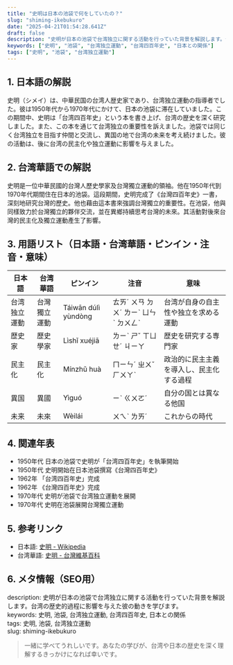 ```yaml
---
title: "史明は日本の池袋で何をしていたの？"
slug: "shiming-ikebukuro"
date: "2025-04-21T01:54:28.641Z"
draft: false
description: "史明が日本の池袋で台湾独立に関する活動を行っていた背景を解説します。台湾の歴史的過程に影響を与えた彼の動きを学びます。"
keywords: ["史明", "池袋", "台湾独立運動", "台湾四百年史", "日本との関係"]
tags: ["史明", "池袋", "台湾独立運動"]
---
```


## 1. 日本語の解説  
史明（シメイ）は、中華民国の台湾人歴史家であり、台湾独立運動の指導者でした。彼は1950年代から1970年代にかけて、日本の池袋に滞在していました。この期間中、史明は「台湾四百年史」という本を書き上げ、台湾の歴史を深く研究しました。また、この本を通じて台湾独立の重要性を訴えました。池袋では同じく台湾独立を目指す仲間と交流し、異国の地で台湾の未来を考え続けました。彼の活動は、後に台湾の民主化や独立運動に影響を与えました。

## 2. 台湾華語での解説  
史明是一位中華民國的台灣人歷史學家及台灣獨立運動的領袖。他在1950年代到1970年代期間住在日本的池袋。這段期間，史明完成了《台灣四百年史》一書，深刻地研究台灣的歷史。他也藉由這本書來強調台灣獨立的重要性。在池袋，他與同樣致力於台灣獨立的夥伴交流，並在異鄉持續思考台灣的未來。其活動對後來台灣的民主化及獨立運動產生了影響。

## 3. 用語リスト（日本語・台湾華語・ピンイン・注音・意味）  
| 日本語        | 台湾華語           | ピンイン       | 注音       | 意味                                       |
|---------------|-------------------|---------------|-----------|------------------------------------------|
| 台湾独立運動  | 台灣獨立運動       | Táiwān dúlì yùndòng | ㄊㄞˊ ㄨㄢ ㄉㄨˊ ㄌㄧˋ ㄩㄣˋ ㄉㄨㄥˋ | 台湾が自身の自主性や独立を求める運動     |
| 歴史家        | 歷史學家           | Lìshǐ xuéjiā  | ㄌㄧˋ ㄕˇ ㄒㄩㄝˊ ㄐㄧㄚ  | 歴史を研究する専門家                      |
| 民主化        | 民主化             | Mínzhǔ huà    | ㄇㄧㄣˊ ㄓㄨˇ ㄏㄨㄚˋ    | 政治的に民主主義を導入し、民主化する過程 |
| 異国          | 異國               | Yìguó          | ㄧˋ ㄍㄨㄛˊ          | 自分の国とは異なる他国                      |
| 未来          | 未來               | Wèilái         | ㄨㄟˋ ㄌㄞˊ          | これからの時代                              |

## 4. 関連年表  
- 1950年代 日本の池袋で史明が「台湾四百年史」を執筆開始  
- 1950年代 史明開始在日本池袋撰寫《台灣四百年史》
- 1962年 「台湾四百年史」完成  
- 1962年 《台灣四百年史》完成
- 1970年代 史明が池袋で台湾独立運動を展開  
- 1970年代 史明在池袋展開台灣獨立運動

## 5. 参考リンク  
- 日本語: [史明 - Wikipedia](https://ja.wikipedia.org/wiki/史明)
- 台湾華語: [史明 - 台灣維基百科](https://zh.wikipedia.org/wiki/史明)

## 6. メタ情報（SEO用）  
description: 史明が日本の池袋で台湾独立に関する活動を行っていた背景を解説します。台湾の歴史的過程に影響を与えた彼の動きを学びます。  
keywords: 史明, 池袋, 台湾独立運動, 台湾四百年史, 日本との関係  
tags: 史明, 池袋, 台湾独立運動  
slug: shiming-ikebukuro

> 一緒に学べてうれしいです。あなたの学びが、台湾や日本の歴史を深く理解するきっかけになれば幸いです。